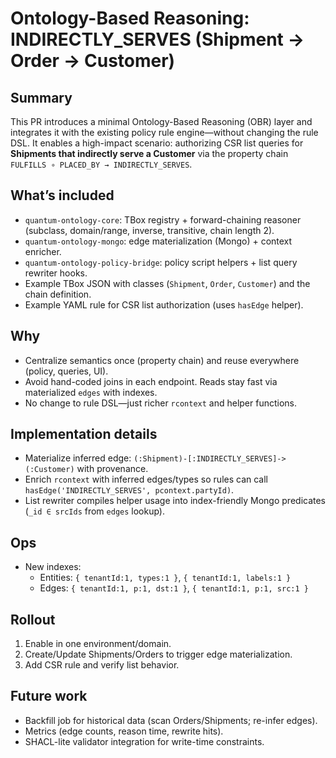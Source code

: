 
# Ontology-Based Reasoning: INDIRECTLY_SERVES (Shipment → Order → Customer)

## Summary
This PR introduces a minimal Ontology-Based Reasoning (OBR) layer and integrates it
with the existing policy rule engine—without changing the rule DSL. It enables a
high-impact scenario: authorizing CSR list queries for **Shipments that indirectly
serve a Customer** via the property chain `FULFILLS ∘ PLACED_BY → INDIRECTLY_SERVES`.

## What’s included
- `quantum-ontology-core`: TBox registry + forward-chaining reasoner (subclass, domain/range, inverse,
  transitive, chain length 2).
- `quantum-ontology-mongo`: edge materialization (Mongo) + context enricher.
- `quantum-ontology-policy-bridge`: policy script helpers + list query rewriter hooks.
- Example TBox JSON with classes (`Shipment`, `Order`, `Customer`) and the chain definition.
- Example YAML rule for CSR list authorization (uses `hasEdge` helper).

## Why
- Centralize semantics once (property chain) and reuse everywhere (policy, queries, UI).
- Avoid hand-coded joins in each endpoint. Reads stay fast via materialized `edges` with indexes.
- No change to rule DSL—just richer `rcontext` and helper functions.

## Implementation details
- Materialize inferred edge: `(:Shipment)-[:INDIRECTLY_SERVES]->(:Customer)` with provenance.
- Enrich `rcontext` with inferred edges/types so rules can call `hasEdge('INDIRECTLY_SERVES', pcontext.partyId)`.
- List rewriter compiles helper usage into index-friendly Mongo predicates (`_id ∈ srcIds` from `edges` lookup).

## Ops
- New indexes:
  - Entities: `{ tenantId:1, types:1 }`, `{ tenantId:1, labels:1 }`
  - Edges: `{ tenantId:1, p:1, dst:1 }`, `{ tenantId:1, p:1, src:1 }`

## Rollout
1. Enable in one environment/domain.
2. Create/Update Shipments/Orders to trigger edge materialization.
3. Add CSR rule and verify list behavior.

## Future work
- Backfill job for historical data (scan Orders/Shipments; re-infer edges).
- Metrics (edge counts, reason time, rewrite hits).
- SHACL-lite validator integration for write-time constraints.
